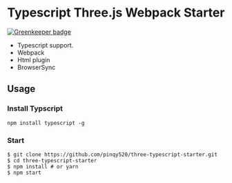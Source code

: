 # Typescript Three.js Webpack Starter

[![Greenkeeper badge](https://badges.greenkeeper.io/bgdsh/threejs-play.svg)](https://greenkeeper.io/)

- Typescript support.
- Webpack
- Html plugin
- BrowserSync

## Usage

### Install Typscript

```
npm install typescript -g
```

### Start

```
$ git clone https://github.com/pinqy520/three-typescript-starter.git
$ cd three-typescript-starter
$ npm install # or yarn
$ npm start
```